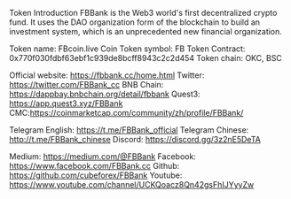 Token Introduction
FBBank is the Web3 world's first decentralized crypto fund. It uses the DAO organization form of the blockchain to build an investment system, which is an unprecedented new financial organization.

Token name: FBcoin.live Coin
Token symbol: FB
Token Contract: 0x770f030fdbf63ebf1c939de8bcff8943c2c2d454
Token chain: OKC, BSC
 
Official website: https://fbbank.cc/home.html
Twitter: https://twitter.com/FBBank_cc
BNB Chain: https://dappbay.bnbchain.org/detail/fbbank
Quest3: https://app.quest3.xyz/FBBank
CMC:https://coinmarketcap.com/community/zh/profile/FBBank/

Telegram English: https://t.me/FBBank_official
Telegram Chinese: http://t.me/FBBank_chinese
Discord: https://discord.gg/3z2nE5DeTA

Medium: https://medium.com/@FBBank 
Facebook: https://www.facebook.com/FBBank.cc
Github: https://github.com/cubeforex/FBBank
Youtube: https://www.youtube.com/channel/UCKQoacz8Qn42gsFhIJYyyZw
